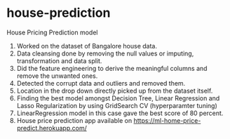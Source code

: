 # house-prediction
House Pricing Prediction model
1. Worked on the dataset of Bangalore house data.
2. Data cleansing done by removing the null values or imputing, transformation and data split.
3. Did the feature engineering to derive the meaningful columns and remove the unwanted ones. 
4. Detected the corrupt data and outliers and removed them.
5. Location in the drop down directly picked up from the dataset itself.
6. Finding the best model amongst Decision Tree, Linear Regression and Lasso Regularization by using GridSearch CV (hyperparamter tuning)
7. LinearRegression model in this case gave the best score of 80 percent.
8. House price prediction app available on https://ml-home-price-predict.herokuapp.com/
